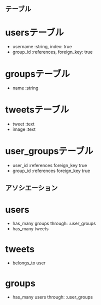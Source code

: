 ## テーブル
# usersテーブル
  - username :string, index: true
  - group_id :references, foreign_key: true

# groupsテーブル
  - name :string

# tweetsテーブル
  - tweet :text
  - image :text

# user_groupsテーブル
  - user_id :references  foreign_key true
  - group_id :references  foreign_key true


## アソシエーション

# users
- has_many groups through: :user_groups
- has_many tweets

# tweets
- belongs_to user

# groups
- has_many users through: :user_groups
